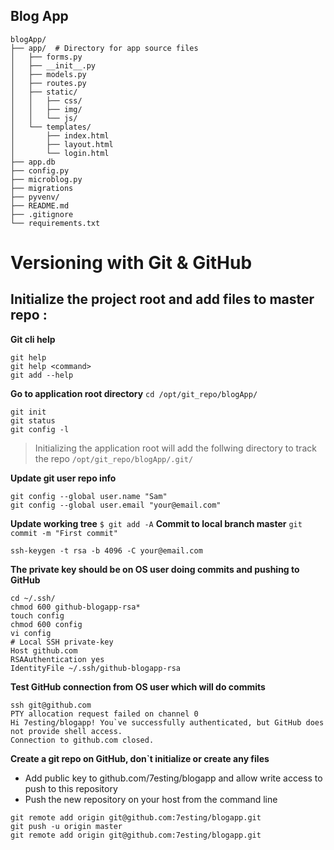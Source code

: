 ## Blog App
```
blogApp/
├── app/  # Directory for app source files
│   ├── forms.py
│   ├── __init__.py
│   ├── models.py
│   ├── routes.py
│   ├── static/
│   │   ├── css/
│   │   ├── img/
│   │   └── js/
│   └── templates/
│       ├── index.html
│       ├── layout.html
│       └── login.html
├── app.db
├── config.py
├── microblog.py
├── migrations
├── pyvenv/
├── README.md
├── .gitignore
└── requirements.txt
```

# Versioning with Git & GitHub

## Initialize the project root and add files to master repo :
**Git cli help**
```
git help
git help <command>
git add --help
```

**Go to application root directory** `cd /opt/git_repo/blogApp/`
```
git init
git status
git config -l
```
>Initializing the application root will add the follwing directory to track the repo `/opt/git_repo/blogApp/.git/`

**Update git user repo info**
```
git config --global user.name "Sam"
git config --global user.email "your@email.com"
```
**Update working tree** `$ git add -A`
**Commit to local branch master** `git commit -m "First commit"`
```
ssh-keygen -t rsa -b 4096 -C your@email.com
```
**The private key should be on OS user doing commits and pushing to GitHub**
```
cd ~/.ssh/
chmod 600 github-blogapp-rsa*
touch config
chmod 600 config
vi config
# Local SSH private-key
Host github.com
RSAAuthentication yes
IdentityFile ~/.ssh/github-blogapp-rsa
```

**Test GitHub connection from OS user which will do commits**
```
ssh git@github.com
PTY allocation request failed on channel 0
Hi 7esting/blogapp! You`ve successfully authenticated, but GitHub does not provide shell access.
Connection to github.com closed.
```

**Create a git repo on GitHub, don`t initialize or create any files**
* Add public key to github.com/7esting/blogapp and allow write access to push to this repository
* Push the new repository on your host from the command line
```
git remote add origin git@github.com:7esting/blogapp.git
git push -u origin master
git remote add origin git@github.com:7esting/blogapp.git
```
